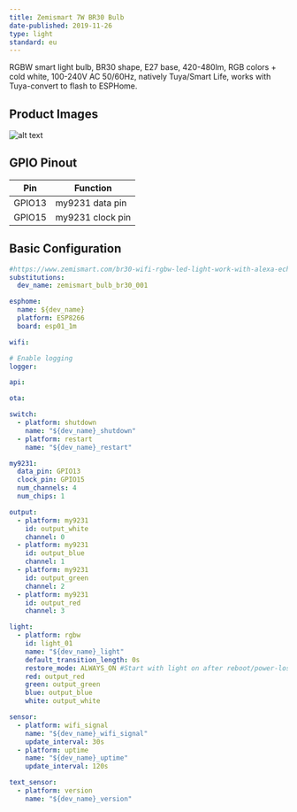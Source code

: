 ```yaml
---
title: Zemismart 7W BR30 Bulb
date-published: 2019-11-26
type: light
standard: eu
---
```

RGBW smart light bulb, BR30 shape, E27 base, 420-480lm, RGB colors + cold white, 100-240V AC 50/60Hz, natively Tuya/Smart Life, works with Tuya-convert to flash to ESPHome.

## Product Images

![alt text](/inside.jpg "inside")

## GPIO Pinout

| Pin     | Function                           |
|---------|------------------------------------|
| GPIO13  | my9231 data pin                    |
| GPIO15  | my9231 clock pin                   |

## Basic Configuration

```yaml
#https://www.zemismart.com/br30-wifi-rgbw-led-light-work-with-alexa-echo-google-home-assistance-ifttt-support-tuya-app-voice-timer-control-e27-lamp-p0053-p0053.html
substitutions:
  dev_name: zemismart_bulb_br30_001

esphome:
  name: ${dev_name}
  platform: ESP8266
  board: esp01_1m

wifi:

# Enable logging
logger:

api:

ota:

switch:
  - platform: shutdown
    name: "${dev_name}_shutdown"
  - platform: restart
    name: "${dev_name}_restart"

my9231:
  data_pin: GPIO13
  clock_pin: GPIO15
  num_channels: 4
  num_chips: 1

output:
  - platform: my9231
    id: output_white
    channel: 0
  - platform: my9231
    id: output_blue
    channel: 1
  - platform: my9231
    id: output_green
    channel: 2
  - platform: my9231
    id: output_red
    channel: 3

light:
  - platform: rgbw
    id: light_01
    name: "${dev_name}_light"
    default_transition_length: 0s
    restore_mode: ALWAYS_ON #Start with light on after reboot/power-loss event, so that it works from a dumb lightswitch
    red: output_red
    green: output_green
    blue: output_blue
    white: output_white

sensor:
  - platform: wifi_signal
    name: "${dev_name}_wifi_signal"
    update_interval: 30s
  - platform: uptime
    name: "${dev_name}_uptime"
    update_interval: 120s

text_sensor:
  - platform: version
    name: "${dev_name}_version"

```
